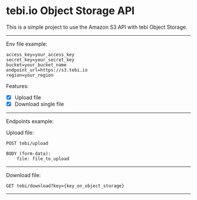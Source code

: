 # tebi.io Object Storage API

This is a simple project to use the Amazon S3 API with tebi Object Storage.

--- 

Env file example:
```
access_key=your_access_key
secret_key=your_secret_key
bucket=your_bucket_name
endpoint_url=https://s3.tebi.io
region=your_region
```

Features:
- [X] Upload file
- [X] Download single file

--- 

Endpoints example:

Upload file:
```
POST tebi/upload

BODY (form-data):
    file: file_to_upload
```
---
Download file:
```
GET tebi/download?key={key_on_object_storage}
```
---
